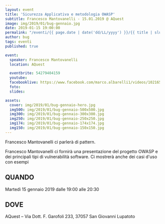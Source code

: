 ```yaml
---
layout: event
title: 'Sicurezza Applicativa e metodologia OWASP'
subtitle: Francesco Mantovanelli - 15.01.2019 @ AQuest
image: img/2019/01/bug-gennaio.jpg
date: 2019-01-15 19:00:00
permalink: "/eventi/{{ page.date | date('dd/LL/yyyy') }}/{{ title | slug }}/index.html"
author: bug
tags: eventi
published: true

event:
  speaker: Francesco Mantovanelli
  location: AQuest

  eventbrite: 54279404159
  youtube:
  facebooklive: https://www.facebook.com/marco.albarelli1/videos/10216511803099187/
  foto:
  slides:

assets:
  cover: img/2019/01/bug-gennaio-hero.jpg
  img500: img/2019/01/bug-gennaio-500x500.jpg
  img300: img/2019/01/bug-gennaio-300x300.jpg
  img250: img/2019/01/bug-gennaio-250x250.jpg
  img174: img/2019/01/bug-gennaio-174x174.jpg
  img150: img/2019/01/bug-gennaio-150x150.jpg
---
```


Francesco Mantovanelli ci parlerà di pattern.

Francesco Mantovanelli ci fornirà una presentazione del progetto OWASP e dei principali tipi di vulnerabilità software. Ci mostrerà anche dei casi d'uso con esempi

## QUANDO

Martedì 15 gennaio 2019 dalle 19:00 alle 20:30

## DOVE

AQuest – Via Dott. F. Garofoli 233, 37057 San Giovanni Lupatoto
